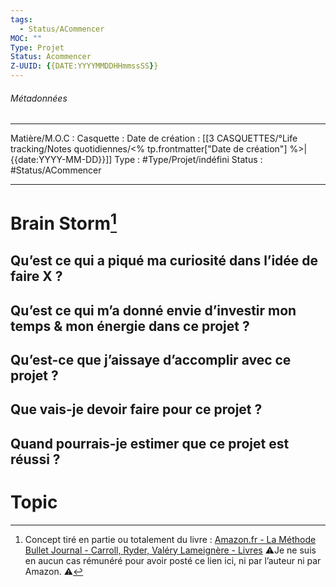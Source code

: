 ```yaml
---
tags:
  - Status/ACommencer
MOC: ""
Type: Projet
Status: Acommencer
Z-UUID: {{DATE:YYYYMMDDHHmmssSS}}
---
```

###### Métadonnées
--- --
Matière/M.O.C : 
Casquette : 
Date de création : [[3 CASQUETTES/°Life tracking/Notes quotidiennes/<% tp.frontmatter["Date de création"] %>|{{date:YYYY-MM-DD}}]]
Type : #Type/Projet/indéfini
Status : #Status/ACommencer 
------ -
# Brain Storm[^1]
## Qu’est ce qui a piqué ma curiosité dans l’idée de faire X ?

## Qu’est ce qui m’a donné envie d’investir mon temps & mon énergie dans ce projet ?

## Qu’est-ce que j’aissaye d’accomplir avec ce projet ?

## Que vais-je devoir faire pour ce projet ?

## Quand pourrais-je estimer que ce projet est réussi ?

# Topic

[^1]: Concept tiré en partie ou totalement du livre : [Amazon.fr - La Méthode Bullet Journal - Carroll, Ryder, Valéry Lameignère - Livres](https://www.amazon.fr/M%C3%A9thode-Bullet-Journal-Ryder-Carroll/dp/2253188190/ref=asc_df_2253188190?tag=bingshoppin0f-21&linkCode=df0&hvadid=79989562990560&hvnetw=o&hvqmt=e&hvbmt=be&hvdev=c&hvlocint=&hvlocphy=&hvtargid=pla-4583589109538026&psc=1) ⚠️Je ne suis en aucun cas rémunéré pour avoir posté ce lien ici, ni par l’auteur ni par Amazon. ⚠